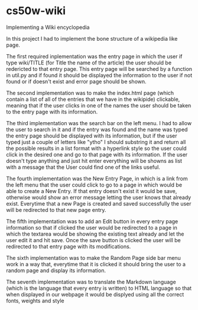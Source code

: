 # cs50w-wiki
Implementing a Wiki encyclopedia

In this project I had to implement the bone structure of a wikipedia like page.

The first required inplementation was the entry page in which the user if type wiki/TITLE (for Title the name of the article) the user should be redericted to
that entry page. This entry page will be searched by a function in util.py and if found it should be displayed the information to the user if not found or 
if doesn't exist and error page should be shown.

The second implementation was to make the index.html page (which contain a list of all of the entries that we have in the wikipide) clickable, meaning that
if the user clicks in one of the names the user should be taken to the entry page with its information.

The third implementation was the search bar on the left menu. I had to allow the user to search in it and if the entry was found and the name was typed the 
entry page should be displayed with its information, but if the user typed just a couple of letters like "ytho" I should substring it and return all the possible
results in a list format with a hyperlink style so the user could click in the desired one and go to that page with its information. If the user doesn't type anything 
and just hit enter everything will be showns as list with a message that the User could find one of the links useful.

The fourth implementation was the New Entry Page, in which is a link from the left menu that the user could click to go to a page in which would be able to 
create a New Entry. If that entry doesn't exist it would be save, otherwise would show an error message letting the user knows that already exist. Everytime that
a new Page is created and saved successfully the user will be redirected to that new page entry.

The fifth implementation was to add an Edit button in every entry page information so that if clicked the user would be redirected to a page in which the textarea
 would be showing the existing text already and let the user edit it and hit save. Once the save button is clicked the user will be redirected to that entry page
 with its modifications.

The sixth implementation was to make the Random Page side bar menu work in a way that, everytime that it is clicked it should bring the user to a random page and
 display its information.

The seventh implementation was to translate the Markdown language (which is the language that every entry is written) to HTML language so that when displayed 
in our webpage it would be displyed using all the correct fonts, weights and style
